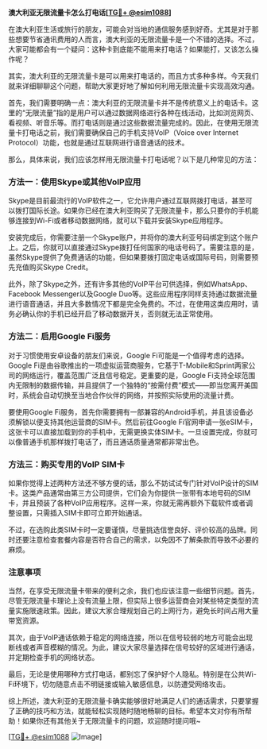 **澳大利亚无限流量卡怎么打电话[[TG💪+ @esim1088](https://t.me/s/esim1088)]**

在澳大利亚生活或旅行的朋友，可能会对当地的通信服务感到好奇。尤其是对于那些想要节省通讯费用的人而言，澳大利亚的无限流量卡是一个不错的选择。不过，大家可能都会有一个疑问：这种卡到底能不能用来打电话？如果能打，又该怎么操作呢？

其实，澳大利亚的无限流量卡是可以用来打电话的，而且方式多种多样。今天我们就来详细聊聊这个问题，帮助大家更好地了解如何利用无限流量卡实现高效沟通。

首先，我们需要明确一点：澳大利亚的无限流量卡并不是传统意义上的电话卡。这里的“无限流量”指的是用户可以通过数据网络进行各种在线活动，比如浏览网页、看视频、听音乐等。而打电话则是通过这些数据流量完成的。因此，在使用无限流量卡打电话之前，我们需要确保自己的手机支持VoIP（Voice over Internet Protocol）功能，也就是通过互联网进行语音通话的技术。

那么，具体来说，我们应该怎样用无限流量卡打电话呢？以下是几种常见的方法：

### 方法一：使用Skype或其他VoIP应用

Skype是目前最流行的VoIP软件之一，它允许用户通过互联网拨打电话，甚至可以拨打国际长途。如果你已经在澳大利亚购买了无限流量卡，那么只要你的手机能够连接到Wi-Fi或者移动数据网络，就可以下载并安装Skype应用程序。

安装完成后，你需要注册一个Skype账户，并将你的澳大利亚号码绑定到这个账户上。之后，你就可以直接通过Skype拨打任何国家的电话号码了。需要注意的是，虽然Skype提供了免费通话的功能，但如果要拨打固定电话或国际号码，则需要预先充值购买Skype Credit。

此外，除了Skype之外，还有许多其他的VoIP平台可供选择，例如WhatsApp、Facebook Messenger以及Google Duo等。这些应用程序同样支持通过数据流量进行语音通话，并且大多数情况下都是完全免费的。不过，在使用这类应用时，请务必确认你的手机已经开启了移动数据开关，否则就无法正常使用。

### 方法二：启用Google Fi服务

对于习惯使用安卓设备的朋友们来说，Google Fi可能是一个值得考虑的选择。Google Fi是由谷歌推出的一项虚拟运营商服务，它基于T-Mobile和Sprint两家公司的网络运行，覆盖范围广泛且信号稳定。更重要的是，Google Fi支持全球范围内无限制的数据传输，并且提供了一个独特的“按需付费”模式——即当您离开美国时，系统会自动切换至当地合作伙伴的网络，并按照实际使用的流量计费。

要使用Google Fi服务，首先你需要拥有一部兼容的Android手机，并且该设备必须解锁以便支持其他运营商的SIM卡。然后前往Google Fi官网申请一张eSIM卡，这张卡可以直接加载到你的手机中，无需更换实体SIM卡。一旦设置完成，你就可以像普通手机那样拨打电话了，而且通话质量通常都非常出色。

### 方法三：购买专用的VoIP SIM卡

如果你觉得上述两种方法还不够方便的话，那么不妨试试专门针对VoIP设计的SIM卡。这类产品通常由第三方公司提供，它们会为你提供一张带有本地号码的SIM卡，并且预装了各种VoIP应用程序。这样一来，你就无需再额外下载软件或者调整设置，只需插入SIM卡即可立即开始通话。

不过，在选购此类SIM卡时一定要谨慎，尽量挑选信誉良好、评价较高的品牌。同时还要注意检查套餐内容是否符合自己的需求，以免因不了解条款而导致不必要的麻烦。

### 注意事项

当然，在享受无限流量卡带来的便利之余，我们也应该注意一些细节问题。首先，尽管无限流量卡理论上没有流量上限，但实际上很多运营商会对某些特定类型的流量实施限速政策。因此，建议大家合理规划自己的上网行为，避免长时间占用大量带宽资源。

其次，由于VoIP通话依赖于稳定的网络连接，所以在信号较弱的地方可能会出现断线或者声音模糊的情况。为此，建议大家尽量选择在信号较好的区域进行通话，并定期检查手机的网络状态。

最后，无论是使用哪种方式打电话，都别忘了保护好个人隐私。特别是在公共Wi-Fi环境下，切勿随意点击不明链接或输入敏感信息，以防遭受网络攻击。

综上所述，澳大利亚的无限流量卡确实能够很好地满足人们的通话需求，只要掌握了正确的技巧和方法，就能轻松实现随时随地畅聊的目标。希望本文对你有所帮助！如果你还有其他关于无限流量卡的问题，欢迎随时提问哦~

[[TG💪+ @esim1088](https://t.me/s/esim1088) ![Image](https://i.postimg.cc/4NQfJmqS/Snipaste-2025-05-13-00-14-12.png)]